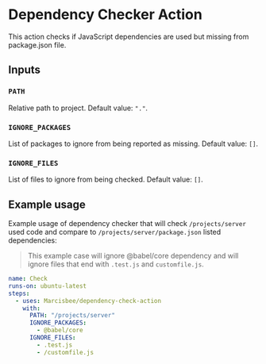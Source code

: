 # Dependency Checker Action
This action checks if JavaScript dependencies are used but missing from package.json file.

## Inputs
### `PATH`

Relative path to project. Default value: `"."`.

### `IGNORE_PACKAGES`

List of packages to ignore from being reported as missing. Default value: `[]`.

### `IGNORE_FILES`

List of files to ignore from being checked. Default value: `[]`.

## Example usage
Example usage of dependency checker that will check `/projects/server` used code and compare to `/projects/server/package.json` listed dependencies:

> This example case will ignore @babel/core dependency and will ignore files that end with `.test.js` and `customfile.js`.

```yaml
name: Check
runs-on: ubuntu-latest
steps:
  - uses: Marcisbee/dependency-check-action
    with:
      PATH: "/projects/server"
      IGNORE_PACKAGES:
        - @babel/core
      IGNORE_FILES:
        - .test.js
        - /customfile.js
```
